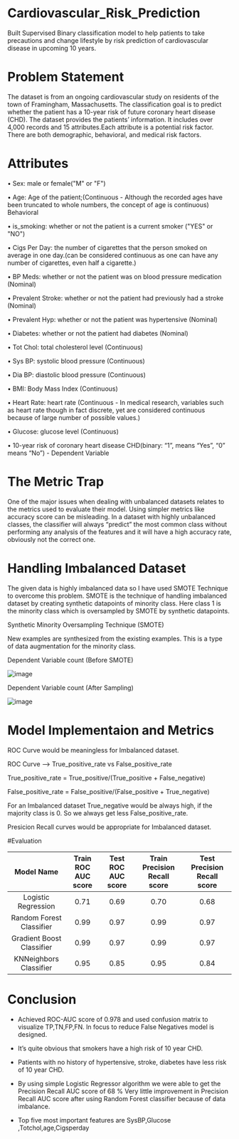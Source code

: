 # Cardiovascular_Risk_Prediction

Built Supervised Binary classification model to help patients to take precautions and change lifestyle by risk prediction of cardiovascular disease in upcoming 10 years.

# Problem Statement

The dataset is from an ongoing cardiovascular study on residents of the town of Framingham, Massachusetts. The classification goal is to predict whether the patient has a 10-year risk of future coronary heart disease (CHD). The dataset provides the patients’ information. It includes over 4,000 records and 15 attributes.Each attribute is a potential risk factor. There are both demographic, behavioral, and medical risk
factors.

# Attributes

• Sex: male or female("M" or "F")

• Age: Age of the patient;(Continuous - Although the recorded ages have been truncated to whole numbers, the concept of age is continuous) Behavioral

• is_smoking: whether or not the patient is a current smoker ("YES" or "NO")

• Cigs Per Day: the number of cigarettes that the person smoked on average in one day.(can be considered continuous as one can have any number of cigarettes, even half a cigarette.)

• BP Meds: whether or not the patient was on blood pressure medication (Nominal)

• Prevalent Stroke: whether or not the patient had previously had a stroke (Nominal)

• Prevalent Hyp: whether or not the patient was hypertensive (Nominal)

• Diabetes: whether or not the patient had diabetes (Nominal)

• Tot Chol: total cholesterol level (Continuous)

• Sys BP: systolic blood pressure (Continuous)

• Dia BP: diastolic blood pressure (Continuous)

• BMI: Body Mass Index (Continuous)

• Heart Rate: heart rate (Continuous - In medical research, variables such as heart rate though in fact discrete, yet are considered continuous because of large number of possible values.)

• Glucose: glucose level (Continuous)

• 10-year risk of coronary heart disease CHD(binary: “1”, means “Yes”, “0” means “No”) - Dependent Variable

# The Metric Trap

One of the major issues when dealing with unbalanced datasets relates to the metrics used to evaluate their model. Using simpler metrics like accuracy score can be misleading. In a dataset with highly unbalanced classes, the classifier will always “predict” the most common class without performing any analysis of the features and it will have a high accuracy rate, obviously not the correct one.

# Handling Imbalanced Dataset

The given data is highly imbalanced data so I have used SMOTE Technique to overcome this problem. SMOTE is the technique of handling imbalanced dataset by creating synthetic datapoints of minority class. Here class 1 is the minority class which is oversampled by SMOTE by synthetic datapoints.

Synthetic Minority Oversampling Technique (SMOTE)

New examples are synthesized from the existing examples. This is a type of data augmentation for the minority class.

Dependent Variable count (Before SMOTE)

![image](https://user-images.githubusercontent.com/102578847/202611312-736a0288-ae92-44bd-bf25-b13b5d4115ce.png)

Dependent Variable count (After Sampling)

![image](https://user-images.githubusercontent.com/102578847/202613556-951ee9c9-f0ea-4dcf-b323-23a44d8b68fd.png)

# Model Implementaion and Metrics

ROC Curve would be meaningless for Imbalanced dataset.

ROC Curve --> True_positive_rate vs False_positive_rate

True_positive_rate = True_positive/(True_positive + False_negative)

False_positive_rate = False_positive/(False_positive + True_negative)

For an Imbalanced dataset True_negative would be always high, if the majority class is 0. So we always get less False_positive_rate.

Presicion Recall curves would be appropriate for Imbalanced dataset.

#Evaluation

| Model Name  | Train ROC AUC score | Test ROC AUC score | Train Precision Recall score | Test Precision Recall score
| :------------: | :---------------: | :----------: | :-----: | :----------: |
|Logistic Regression | 0.71 | 0.69 | 0.70 | 0.68 |
|Random Forest Classifier | 0.99 | 0.97 | 0.99 | 0.97 |
|Gradient Boost Classifier | 0.99 | 0.97 | 0.99 | 0.97 |
|KNNeighbors Classifier | 0.95 | 0.85 | 0.95 | 0.84 |

# Conclusion

* Achieved ROC-AUC score of 0.978 and used confusion matrix to visualize TP,TN,FP,FN. ln focus to reduce False Negatives model is designed.

* It’s quite obvious that smokers have a high risk of 10 year CHD.

* Patients with no history of hypertensive, stroke, diabetes have less risk of 10 year CHD.

* By using simple Logistic Regressor algorithm we were able to get the Precision Recall AUC score of 68 % Very little improvement in Precision Recall AUC score after using Random Forest classifier because of data imbalance.

* Top five most important features are SysBP,Glucose ,Totchol,age,Cigsperday 

